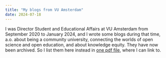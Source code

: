 ```yaml
---
title: "My blogs from VU Amsterdam"
date: 2024-07-18
---
```

I was Director Student and Educational Affairs at VU Amsterdam from September 2020 to January 2024, and I wrote some blogs during that time, a.o. about being a community university, connecting the worlds of open science and open education, and about knowledge equity. They have now been archived. So I list them here instead in [one pdf file](https://github.com/wvanwezenbeek/github.io/blob/a9e6a341950f626c477ba5605162c0eae6a07fa6/_posts/Blogposts%20VU-Wilma%20van%20Wezenbeek.pdf), where I can link to. 
